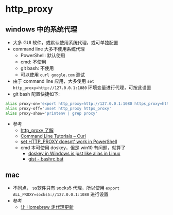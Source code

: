 # http_proxy

## windows 中的系统代理

- 大多 GUI 软件，或默认使用系统代理，或可单独配置
- command line 大多不使用系统代理
    - PowerShell: 默认使用
    - cmd: 不使用
    - git bash: 不使用
    - 可以使用 `curl google.com` 测试
- 由于 command line 应用，大多使用 `set http_proxy=http://127.0.0.1:1080` 环境变量进行代理，可按此设置
- git bash 配置快捷如下:

``` bash
alias proxy-on='export http_proxy=http://127.0.0.1:1080 https_proxy=https://127.0.0.1:1080'
alias proxy-off='unset http_proxy https_proxy'
alias proxy-show='printenv | grep proxy'
```

- 参考
    - [http_proxy 了解](http://www.cnblogs.com/yi88/articles/6567517.html)
    - [Command Line Tutorials – Curl](https://quickleft.com/blog/command-line-tutorials-curl/)
    - [set HTTP_PROXY doesnt' work in PowerShell](https://sites.google.com/site/softwaretechforge/Downhome/Programminglanguage/sethttpproxydoesntworkinpowershell)
    - cmd 本可使用 doskey，但是 win10 有问题，就算了
        - [doskey in Windows is just like alias in Linux](https://www.jamescoyle.net/how-to/1100-doskey-in-windows-is-just-like-alias-in-linux)
        - [gist - bashrc.bat](https://gist.github.com/zhiguangwang/c15f944f590cafd7232bca61d2b4642b)

## mac 

- 不同点， ss软件只有 socks5 代理，所以使用 `export ALL_PROXY=socks5://127.0.0.1:1080` 进行设置
- 参考
    - [让 Homebrew 走代理更新](https://www.logcg.com/archives/1617.html)